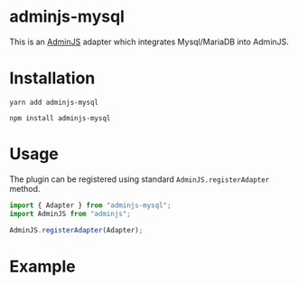 # adminjs-mysql

This is an [AdminJS](https://github.com/SoftwareBrothers/adminjs) adapter which integrates Mysql/MariaDB into AdminJS.

# Installation

```
yarn add adminjs-mysql

npm install adminjs-mysql
```

# Usage

The plugin can be registered using standard `AdminJS.registerAdapter` method.

```typescript
import { Adapter } from "adminjs-mysql";
import AdminJS from "adminjs";

AdminJS.registerAdapter(Adapter);
```

# Example
